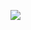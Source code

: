 <a href="https://devrajtherani.github.io/quizzables"><img src="https://raw.githubusercontent.com/devrajtherani/quizzables/main/icons/Untitled2.png"></a>

